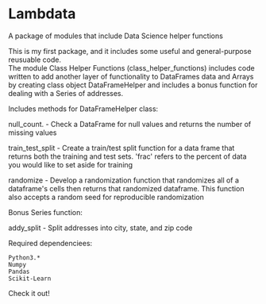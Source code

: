 # Lambdata
A package of modules that include Data Science helper functions 

This is my first package, and it includes some useful and general-purpose reusuable code.  
The module Class Helper Functions (class_helper_functions) includes code written to add another layer of functionality to DataFrames data and Arrays by creating class object DataFrameHelper and includes a bonus function for dealing with a Series of addresses. 

Includes methods for DataFrameHelper class:
   
   null_count.        - Check a DataFrame for null values and returns the number of missing values
   
   train_test_split   - Create a train/test split function for a data frame that returns both the
                        training and test sets.  'frac' refers to the percent of data you would
                        like to set aside for training
                        
   randomize          - Develop a randomization function that randomizes all of a dataframe's cells
                        then returns that randomized dataframe.  This function also accepts a
                        random seed for reproducible randomization

Bonus Series function:

   addy_split         - Split addresses into city, state, and zip code

Required dependenciees:
    
    Python3.*
    Numpy
    Pandas
    Scikit-Learn
    

Check it out!
